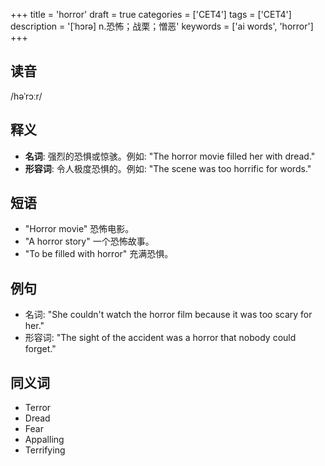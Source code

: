 +++
title = 'horror'
draft = true
categories = ['CET4']
tags = ['CET4']
description = '[ˈhɔrə] n.恐怖；战栗；憎恶'
keywords = ['ai words', 'horror']
+++

## 读音
/həˈrɔːr/

## 释义
- **名词**: 强烈的恐惧或惊骇。例如: "The horror movie filled her with dread."
- **形容词**: 令人极度恐惧的。例如: "The scene was too horrific for words."

## 短语
- "Horror movie" 恐怖电影。
- "A horror story" 一个恐怖故事。
- "To be filled with horror" 充满恐惧。

## 例句
- 名词: "She couldn't watch the horror film because it was too scary for her."
- 形容词: "The sight of the accident was a horror that nobody could forget."

## 同义词
- Terror
- Dread
- Fear
- Appalling
- Terrifying
